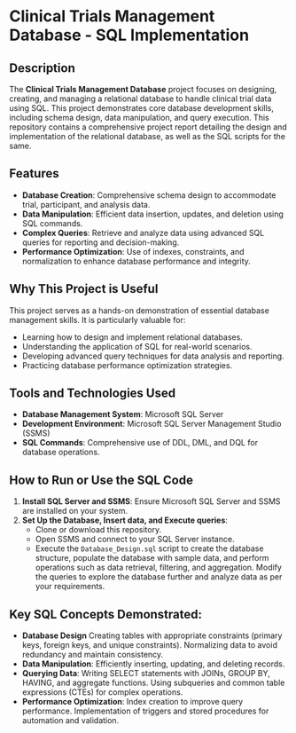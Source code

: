 # Clinical Trials Management Database - SQL Implementation

## Description
The **Clinical Trials Management Database** project focuses on designing, creating, and managing a relational database to handle clinical trial data using SQL. This project demonstrates core database development skills, including schema design, data manipulation, and query execution. This repository contains a comprehensive project report detailing the design and implementation of the relational database, as well as the SQL scripts for the same.

## Features
- **Database Creation**: Comprehensive schema design to accommodate trial, participant, and analysis data.
- **Data Manipulation**: Efficient data insertion, updates, and deletion using SQL commands.
- **Complex Queries**: Retrieve and analyze data using advanced SQL queries for reporting and decision-making.
- **Performance Optimization**: Use of indexes, constraints, and normalization to enhance database performance and integrity.

## Why This Project is Useful
This project serves as a hands-on demonstration of essential database management skills. It is particularly valuable for:
- Learning how to design and implement relational databases.
- Understanding the application of SQL for real-world scenarios.
- Developing advanced query techniques for data analysis and reporting.
- Practicing database performance optimization strategies.

## Tools and Technologies Used
- **Database Management System**: Microsoft SQL Server
- **Development Environment**: Microsoft SQL Server Management Studio (SSMS)
- **SQL Commands**: Comprehensive use of DDL, DML, and DQL for database operations.

## How to Run or Use the SQL Code
1. **Install SQL Server and SSMS**: Ensure Microsoft SQL Server and SSMS are installed on your system.
2. **Set Up the Database, Insert data, and Execute queries**:
   - Clone or download this repository.
   - Open SSMS and connect to your SQL Server instance.
   - Execute the `Database_Design.sql` script to create the database structure, populate the database with sample data, and perform operations such as data retrieval, filtering, and aggregation. Modify the queries to explore the database further and analyze data as per your requirements.


## Key SQL Concepts Demonstrated:
- **Database Design**
  Creating tables with appropriate constraints (primary keys, foreign keys, and unique constraints).
  Normalizing data to avoid redundancy and maintain consistency.
- **Data Manipulation**:
  Efficiently inserting, updating, and deleting records.
- **Querying Data**:
  Writing SELECT statements with JOINs, GROUP BY, HAVING, and aggregate functions.
  Using subqueries and common table expressions (CTEs) for complex operations.
- **Performance Optimization**:
  Index creation to improve query performance.
  Implementation of triggers and stored procedures for automation and validation.
